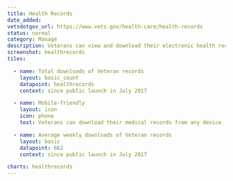 ```yaml
---
title: Health Records
date_added:
vetsdotgov_url: https://www.vets.gov/health-care/health-records
status: normal
category: Manage
description: Veterans can view and download their electronic health records
screenshot: healthrecords
tiles:

  - name: Total downloads of Veteran records
    layout: basic_count
    datapoint: healthrecords
    context: since public launch in July 2017

  - name: Mobile-friendly
    layout: icon
    icon: phone
    text: Veterans can download their medical records from any device

  - name: Average weekly downloads of Veteran records
    layout: basic
    datapoint: 662
    context: since public launch in July 2017

charts: healthrecords
---
```

